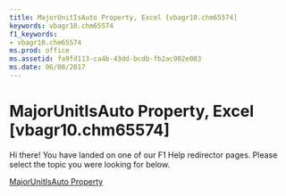 ```yaml
---
title: MajorUnitIsAuto Property, Excel [vbagr10.chm65574]
keywords: vbagr10.chm65574
f1_keywords:
- vbagr10.chm65574
ms.prod: office
ms.assetid: fa9fd113-ca4b-43dd-bcdb-fb2ac902e083
ms.date: 06/08/2017
---
```



# MajorUnitIsAuto Property, Excel [vbagr10.chm65574]

Hi there! You have landed on one of our F1 Help redirector pages. Please select the topic you were looking for below.

[MajorUnitIsAuto Property](http://msdn.microsoft.com/library/6eda8012-2ef3-d23b-bace-e2695a5e80f5%28Office.15%29.aspx)

